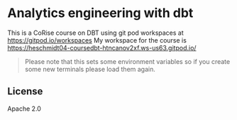 # Analytics engineering with dbt

This is a CoRise course on DBT using git pod workspaces at https://gitpod.io/workspaces
My workspace for the course is https://heschmidt04-coursedbt-htncanov2xf.ws-us63.gitpod.io/ 

> Please note that this sets some environment variables so if you create some new terminals please load them again.

## License

Apache 2.0
